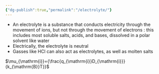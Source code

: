 ```yaml
---
{"dg-publish":true,"permalink":"/electrolyte/"}
---
```


- An electrolyte is a substance that conducts electricity through the movement of ions, but not through the movement of electrons : this includes most soluble salts, acids, and bases, dissolved in a polar solvent like water
- Electrically, the electrolyte is neutral
- Gasses like HCl can also act as electrolytes, as well as molten salts

$\mu_{\mathrm{i}}={\frac{q_{\mathrm{i}}D_{\mathrm{i}}}{k_{\mathrm{B}}T}}$ 